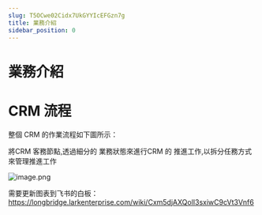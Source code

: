 ```yaml
---
slug: T5OCwe02Cidx7UkGYYIcEFGzn7g
title: 業務介紹
sidebar_position: 0
---
```



# 業務介紹


# CRM 流程


整個 CRM 的作業流程如下圖所示：


將CRM 客務節點,透過細分的 業務狀態來進行CRM 的 推進工作,以拆分任務方式來管理推進工作


![image.png](/assets/178f4fa0793106b1c735703fb049184b.png)


需要更新图表到飞书的白板：https://longbridge.larkenterprise.com/wiki/Cxm5djAXQolI3sxiwC9cVt3Vnf6

